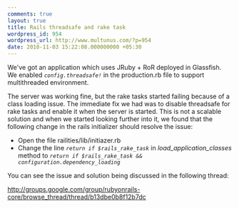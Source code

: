 ```yaml
---
comments: true
layout: true
title: Rails threadsafe and rake task
wordpress_id: 954
wordpress_url: http://www.multunus.com/?p=954
date: 2010-11-03 15:22:08.000000000 +05:30
---
```

We've got an application which uses JRuby + RoR deployed in Glassfish. We enabled <code><em>config.threadsafe!</em></code> in the production.rb file to support multithreaded environment.

The server was working fine, but the rake tasks started failing because of a class loading issue. The immediate fix we had was to disable threadsafe for rake tasks and enable it when the server is started. This is not a scalable solution and when we started looking further into it, we found that the following change in the rails initializer should resolve the issue:
<ul>
	<li>Open the file railities/lib/initiazer.rb</li>
	<li>Change the line <code><em>return if $rails_rake_task</em></code> in <em>load_application_classes</em> method to
<code><em>return if $rails_rake_task &amp;&amp; configuration.dependency_loading</em></code></li>
</ul>
You can see the issue and solution being discussed in the following thread:

<a href="http://groups.google.com/group/rubyonrails-core/browse_thread/thread/b13dbe0b8f12b7dc">http://groups.google.com/group/rubyonrails-core/browse_thread/thread/b13dbe0b8f12b7dc</a>

